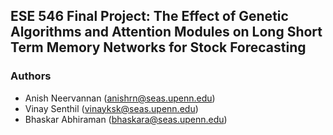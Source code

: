 ## **ESE 546 Final Project: The Effect of Genetic Algorithms and Attention Modules on Long Short Term Memory Networks for Stock Forecasting**

### **Authors**
- Anish Neervannan (anishrn@seas.upenn.edu)
- Vinay Senthil (vinayksk@seas.upenn.edu)
- Bhaskar Abhiraman (bhaskara@seas.upenn.edu)
